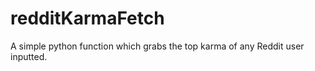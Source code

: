 redditKarmaFetch
================

A simple python function which grabs the top karma of any Reddit user inputted.  
